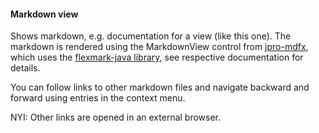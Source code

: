 #### Markdown view

Shows markdown, e.g. documentation for a view (like this one).
The markdown is rendered using the MarkdownView control from [jpro-mdfx](https://github.com/JPro-one/JPro-Platform/tree/main/jpro-mdfx),
which uses the [flexmark-java library](https://github.com/vsch/flexmark-java), see respective documentation for details.

You can follow links to other markdown files and navigate backward and forward using entries in the context menu.

NYI: Other links are opened in an external browser.
